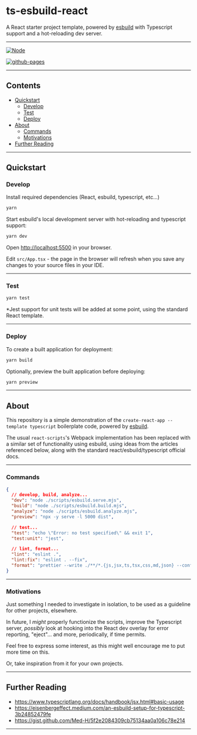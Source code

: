 # ts-esbuild-react

A React starter project template, powered by [esbuild](https://esbuild.github.io/) with Typescript support and a hot-reloading dev server.

---

[![Node](https://github.com/nathanjhood/ts-esbuild-react/actions/workflows/node.yml/badge.svg)](https://github.com/nathanjhood/ts-esbuild-react/actions/workflows/node.yml)

[![github-pages](https://github.com/nathanjhood/ts-esbuild-react/actions/workflows/static.yml/badge.svg)](https://github.com/nathanjhood/ts-esbuild-react/actions/workflows/static.yml)

---

## Contents
- [Quickstart](#quickstart)
  - [Develop](#develop)
  - [Test](#test)
  - [Deploy](#deploy)
- [About](#about)
  - [Commands](#commands)
  - [Motivations](#motivations)
- [Further Reading](#further-reading)

---

## Quickstart

### Develop

Install required dependencies (React, esbuild, typescript, etc...)

```sh
yarn
```

Start esbuild's local development server with hot-reloading and typescript support:

```sh
yarn dev
```

 Open [http://localhost:5500](http://localhost:5500) in your browser.

Edit `src/App.tsx` - the page in the browser will refresh when you save any changes to your source files in your IDE.

---

### Test

```sh
yarn test
```

*Jest support for unit tests will be added at some point, using the standard React template.

---

### Deploy

To create a built application for deployment:

```sh
yarn build
```

Optionally, preview the built application before deploying:

```sh
yarn preview
```

---

## About

This repository is a simple demonstration of the `create-react-app --template typescript` boilerplate code, powered by [esbuild](https://esbuild.github.io/).

The usual `react-scripts`'s Webpack implementation has been replaced with a similar set of functionality using esbuild, using ideas from the articles referenced below, along with the standard react/esbuild/typescript official docs.

---

### Commands

```json
{
  // develop, build, analyze...
  "dev": "node ./scripts/esbuild.serve.mjs",
  "build": "node ./scripts/esbuild.build.mjs",
  "analyze": "node ./scripts/esbuild.analyze.mjs",
  "preview": "npx -y serve -l 5000 dist",

  // test...
  "test": "echo \"Error: no test specified\" && exit 1",
  "test:unit": "jest",

  // lint, format...
  "lint": "eslint .",
  "lint:fix": "eslint . --fix",
  "format": "prettier --write ./**/*.{js,jsx,ts,tsx,css,md,json} --config ./prettier.config.cjs"
}
```

---

### Motivations

Just something I needed to investigate in isolation, to be used as a guideline for other projects, elsewhere.

In future, I *might* properly functionize the scripts, improve the Typescript server, *possibly* look at hooking into the React dev overlay for error reporting, "eject"... and more, periodically, if time permits.

Feel free to express some interest, as this might well encourage me to put more time on this.

Or, take inspiration from it for your own projects.

---

## Further Reading

- https://www.typescriptlang.org/docs/handbook/jsx.html#basic-usage
- https://eisenbergeffect.medium.com/an-esbuild-setup-for-typescript-3b24852479fe
- https://gist.github.com/Med-H/5f2e2084309cb75134aa0a106c78e214

---
